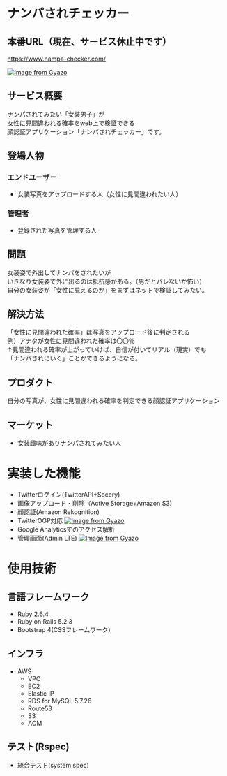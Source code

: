 # ナンパされチェッカー
## 本番URL（現在、サービス休止中です）
https://www.nampa-checker.com/

[![Image from Gyazo](https://i.gyazo.com/8d04c8b041246429f8838b360f39706c.gif)](https://gyazo.com/8d04c8b041246429f8838b360f39706c)

## サービス概要
ナンパされてみたい「女装男子」が  
女性に見間違われる確率をweb上で検証できる  
顔認証アプリケーション「ナンパされチェッカー」です。

## 登場人物
### エンドユーザー
- 女装写真をアップロードする人（女性に見間違われたい人）

### 管理者
- 登録された写真を管理する人

## 問題
女装姿で外出してナンパをされたいが  
いきなり女装姿で外に出るのは抵抗感がある。（男だとバレないか怖い）  
自分の女装姿が「女性に見えるのか」をまずはネットで検証してみたい。

## 解決方法
「女性に見間違われた確率」は写真をアップロード後に判定される  
例）アナタが女性に見間違われた確率は〇〇％  
↑見間違われる確率が上がっていけば、自信が付いてリアル（現実）でも  
「ナンパされにいく」ことができるようになる。

## プロダクト
自分の写真が、女性に見間違われる確率を判定できる顔認証アプリケーション

## マーケット
- 女装趣味がありナンパされてみたい人

# 実装した機能
- Twitterログイン(TwitterAPI+Socery)
- 画像アップロード・削除（Active Storage+Amazon S3)
- 顔認証(Amazon Rekognition)
- TwitterOGP対応
[![Image from Gyazo](https://i.gyazo.com/92e9a5a8d3b534e388b33f98223fce81.png)](https://gyazo.com/92e9a5a8d3b534e388b33f98223fce81)
- Google Analyticsでのアクセス解析
- 管理画面(Admin LTE)
[![Image from Gyazo](https://i.gyazo.com/1221dbe953add8cf64a9d4248064c46e.png)](https://gyazo.com/1221dbe953add8cf64a9d4248064c46e)

# 使用技術
## 言語フレームワーク
- Ruby 2.6.4
- Ruby on Rails 5.2.3
- Bootstrap 4(CSSフレームワーク)

## インフラ
- AWS
  - VPC
  - EC2
  - Elastic IP
  - RDS for MySQL 5.7.26
  - Route53
  - S3
  - ACM
## テスト(Rspec)
- 統合テスト(system spec)
